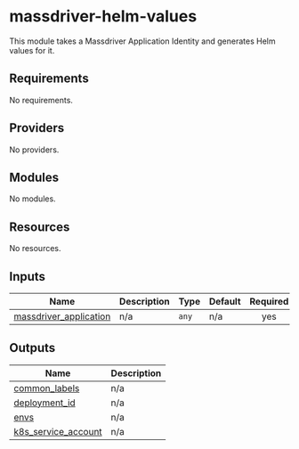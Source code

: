 # massdriver-helm-values

This module takes a Massdriver Application Identity and generates Helm values for it.

<!-- BEGINNING OF PRE-COMMIT-TERRAFORM DOCS HOOK -->
## Requirements

No requirements.

## Providers

No providers.

## Modules

No modules.

## Resources

No resources.

## Inputs

| Name | Description | Type | Default | Required |
|------|-------------|------|---------|:--------:|
| <a name="input_massdriver_application"></a> [massdriver\_application](#input\_massdriver\_application) | n/a | `any` | n/a | yes |

## Outputs

| Name | Description |
|------|-------------|
| <a name="output_common_labels"></a> [common\_labels](#output\_common\_labels) | n/a |
| <a name="output_deployment_id"></a> [deployment\_id](#output\_deployment\_id) | n/a |
| <a name="output_envs"></a> [envs](#output\_envs) | n/a |
| <a name="output_k8s_service_account"></a> [k8s\_service\_account](#output\_k8s\_service\_account) | n/a |
<!-- END OF PRE-COMMIT-TERRAFORM DOCS HOOK -->
